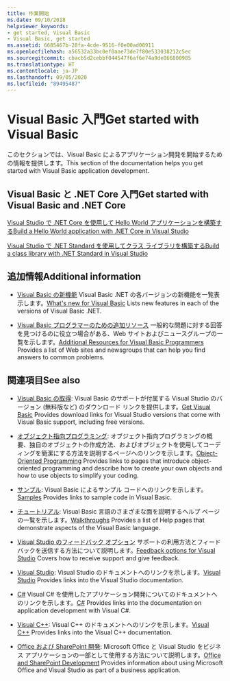 ```yaml
---
title: 作業開始
ms.date: 09/10/2018
helpviewer_keywords:
- get started, Visual Basic
- Visual Basic, get started
ms.assetid: 6685467b-28fa-4cde-9516-f0e00ad08911
ms.openlocfilehash: a56532a33bc0ef0aae73de7f80e533038212c5ec
ms.sourcegitcommit: cbacb5d2cebbf044547f6af6e74a9de866800985
ms.translationtype: HT
ms.contentlocale: ja-JP
ms.lasthandoff: 09/05/2020
ms.locfileid: "89495487"
---
```

# <a name="get-started-with-visual-basic"></a><span data-ttu-id="bb3a8-102">Visual Basic 入門</span><span class="sxs-lookup"><span data-stu-id="bb3a8-102">Get started with Visual Basic</span></span>

<span data-ttu-id="bb3a8-103">このセクションでは、Visual Basic によるアプリケーション開発を開始するための情報を提供します。</span><span class="sxs-lookup"><span data-stu-id="bb3a8-103">This section of the documentation helps you get started with Visual Basic application development.</span></span>

## <a name="get-started-with-visual-basic-and-net-core"></a><span data-ttu-id="bb3a8-104">Visual Basic と .NET Core 入門</span><span class="sxs-lookup"><span data-stu-id="bb3a8-104">Get started with Visual Basic and .NET Core</span></span>

[<span data-ttu-id="bb3a8-105">Visual Studio で .NET Core を使用して Hello World アプリケーションを構築する</span><span class="sxs-lookup"><span data-stu-id="bb3a8-105">Build a Hello World application with .NET Core in Visual Studio</span></span>](../../core/tutorials/with-visual-studio.md)

[<span data-ttu-id="bb3a8-106">Visual Studio で .NET Standard を使用してクラス ライブラリを構築する</span><span class="sxs-lookup"><span data-stu-id="bb3a8-106">Build a class library with .NET Standard in Visual Studio</span></span>](../../core/tutorials/library-with-visual-studio.md)

## <a name="additional-information"></a><span data-ttu-id="bb3a8-107">追加情報</span><span class="sxs-lookup"><span data-stu-id="bb3a8-107">Additional information</span></span>

- <span data-ttu-id="bb3a8-108">[Visual Basic の新機能](../whats-new/index.md) Visual Basic .NET の各バージョンの新機能を一覧表示します。</span><span class="sxs-lookup"><span data-stu-id="bb3a8-108">[What's new for Visual Basic](../whats-new/index.md) Lists new features in each of the versions of Visual Basic .NET.</span></span>

- <span data-ttu-id="bb3a8-109">[Visual Basic プログラマーのための追加リソース](additional-resources.md) 一般的な問題に対する回答を見つけるのに役立つ場合がある、Web サイトおよびニュースグループの一覧を示します。</span><span class="sxs-lookup"><span data-stu-id="bb3a8-109">[Additional Resources for Visual Basic Programmers](additional-resources.md) Provides a list of Web sites and newsgroups that can help you find answers to common problems.</span></span>

## <a name="see-also"></a><span data-ttu-id="bb3a8-110">関連項目</span><span class="sxs-lookup"><span data-stu-id="bb3a8-110">See also</span></span>

- <span data-ttu-id="bb3a8-111">[Visual Basic の取得](https://visualstudio.microsoft.com/downloads/?utm_medium=microsoft&utm_source=docs.microsoft.com&utm_campaign=inline+link&utm_content=download+vs2019): Visual Basic のサポートが付属する Visual Studio のバージョン (無料版など) のダウンロード リンクを提供します。</span><span class="sxs-lookup"><span data-stu-id="bb3a8-111">[Get Visual Basic](https://visualstudio.microsoft.com/downloads/?utm_medium=microsoft&utm_source=docs.microsoft.com&utm_campaign=inline+link&utm_content=download+vs2019) Provides download links for Visual Studio versions that come with Visual Basic support, including free versions.</span></span>

- <span data-ttu-id="bb3a8-112">[オブジェクト指向プログラミング](../programming-guide/concepts/object-oriented-programming.md): オブジェクト指向プログラミングの概要、独自のオブジェクトの作成方法、およびオブジェクトを使用してコーディングを簡潔にする方法を説明するページへのリンクを示します。</span><span class="sxs-lookup"><span data-stu-id="bb3a8-112">[Object-Oriented Programming](../programming-guide/concepts/object-oriented-programming.md) Provides links to pages that introduce object-oriented programming and describe how to create your own objects and how to use objects to simplify your coding.</span></span>

- <span data-ttu-id="bb3a8-113">[サンプル](https://github.com/dotnet/docs/tree/master/samples/snippets/visualbasic): Visual Basic によるサンプル コードへのリンクを示します。</span><span class="sxs-lookup"><span data-stu-id="bb3a8-113">[Samples](https://github.com/dotnet/docs/tree/master/samples/snippets/visualbasic) Provides links to sample code in Visual Basic.</span></span>

- <span data-ttu-id="bb3a8-114">[チュートリアル](../walkthroughs.md): Visual Basic 言語のさまざまな面を説明するヘルプ ページの一覧を示します。</span><span class="sxs-lookup"><span data-stu-id="bb3a8-114">[Walkthroughs](../walkthroughs.md) Provides a list of Help pages that demonstrate aspects of the Visual Basic language.</span></span>

- <span data-ttu-id="bb3a8-115">[Visual Studio のフィードバック オプション](/visualstudio/ide/feedback-options) サポートの利用方法とフィードバックを送信する方法について説明します。</span><span class="sxs-lookup"><span data-stu-id="bb3a8-115">[Feedback options for Visual Studio](/visualstudio/ide/feedback-options) Covers how to receive support and give feedback.</span></span>

- <span data-ttu-id="bb3a8-116">[Visual Studio](/visualstudio/): Visual Studio のドキュメントへのリンクを示します。</span><span class="sxs-lookup"><span data-stu-id="bb3a8-116">[Visual Studio](/visualstudio/) Provides links into the Visual Studio documentation.</span></span>

- <span data-ttu-id="bb3a8-117">[C#](../../csharp/index.yml) Visual C# を使用したアプリケーション開発についてのドキュメントへのリンクを示します。</span><span class="sxs-lookup"><span data-stu-id="bb3a8-117">[C#](../../csharp/index.yml) Provides links into the documentation on application development with Visual C#.</span></span>

- <span data-ttu-id="bb3a8-118">[Visual C++](/cpp/): Visual C++ のドキュメントへのリンクを示します。</span><span class="sxs-lookup"><span data-stu-id="bb3a8-118">[Visual C++](/cpp/) Provides links into the Visual C++ documentation.</span></span>

- <span data-ttu-id="bb3a8-119">[Office および SharePoint 開発](/visualstudio/vsto/office-and-sharepoint-development-in-visual-studio): Microsoft Office と Visual Studio をビジネス アプリケーションの一部として使用する方法について説明します。</span><span class="sxs-lookup"><span data-stu-id="bb3a8-119">[Office and SharePoint Development](/visualstudio/vsto/office-and-sharepoint-development-in-visual-studio) Provides information about using Microsoft Office and Visual Studio as part of a business application.</span></span>
